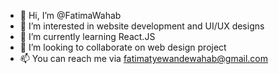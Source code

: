 - 👋 Hi, I’m @FatimaWahab
- 👀 I’m interested in website development and UI/UX designs
- 🌱 I’m currently learning React.JS
- 💞️ I’m looking to collaborate on web design project 
- 📫 You can reach me via fatimatyewandewahab@gmail.com

<!---
Fatimabiola/Fatimabiola is a ✨ special ✨ repository because its `README.md` (this file) appears on your GitHub profile.
You can click the Preview link to take a look at your changes.
--->
